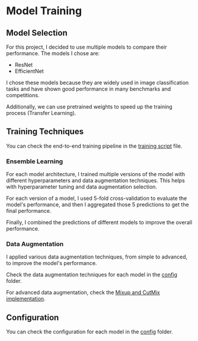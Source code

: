 # Model Training

## Model Selection

For this project, I decided to use multiple models to compare their performance. The models I chose are:

- ResNet
- EfficientNet

I chose these models because they are widely used in image classification tasks and have shown good performance in many benchmarks and competitions.

Additionally, we can use pretrained weights to speed up the training process (Transfer Learning).

## Training Techniques

You can check the end-to-end training pipeline in the [training script](training-script.ipynb) file.

### Ensemble Learning

For each model architecture, I trained multiple versions of the model with different hyperparameters and data augmentation techniques. This helps with hyperparameter tuning and data augmentation selection.

For each version of a model, I used 5-fold cross-validation to evaluate the model's performance, and then I aggregated those 5 predictions to get the final performance.

Finally, I combined the predictions of different models to improve the overall performance.

### Data Augmentation

I applied various data augmentation techniques, from simple to advanced, to improve the model's performance.

Check the data augmentation techniques for each model in the [config](config) folder.

For advanced data augmentation, check the [Mixup and CutMix implementation](Mixup&CutMix.ipynb).

## Configuration

You can check the configuration for each model in the [config](config) folder.
